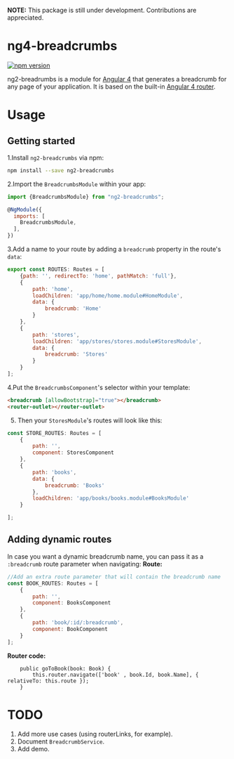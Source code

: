 **NOTE:** This package is still under development. Contributions are appreciated. 
# ng4-breadcrumbs
[![npm version](https://badge.fury.io/js/ng2-breadcrumbs.svg)](https://badge.fury.io/js/ng2-breadcrumbs)

ng2-breadrumbs is a module for [Angular 4](https://angular.io/) that generates a breadcrumb for any page of your application. It is based on the built-in [Angular 4 router](https://angular.io/docs/ts/latest/guide/router.html).


# Usage

## Getting started

1.Install `ng2-breadcrumbs` via npm:

```bash
npm install --save ng2-breadcrumbs
```

2.Import the `BreadcrumbsModule` within your app:

```js
import {BreadcrumbsModule} from "ng2-breadcrumbs";

@NgModule({
  imports: [ 
    BreadcrumbsModule,
  ],
})
```

3.Add a name to your route by adding a `breadcrumb` property in the route's `data`:

```js
export const ROUTES: Routes = [
    {path: '', redirectTo: 'home', pathMatch: 'full'},
    {
        path: 'home',
        loadChildren: 'app/home/home.module#HomeModule',
        data: {
            breadcrumb: 'Home'
        }
    },
    {
        path: 'stores',
        loadChildren: 'app/stores/stores.module#StoresModule',
        data: {
            breadcrumb: 'Stores'
        }
    }
];
```

4.Put the `BreadcrumbsComponent`'s selector within your template:

```html
<breadcrumb [allowBootstrap]="true"></breadcrumb>
<router-outlet></router-outlet>
```

5. Then your `StoresModule`'s routes will look like this:

```js
const STORE_ROUTES: Routes = [
    {
        path: '',
        component: StoresComponent
    },
    {
        path: 'books',
        data: {
            breadcrumb: 'Books'
        },
        loadChildren: 'app/books/books.module#BooksModule'
    }

];
```

## Adding dynamic routes

In case you want a dynamic breadcrumb name, you can pass it as a `:breadcrumb` route parameter when navigating:
**Route:**
```js
//Add an extra route parameter that will contain the breadcrumb name
const BOOK_ROUTES: Routes = [
    {
        path: '',
        component: BooksComponent
    },
    {
        path: 'book/:id/:breadcrumb',
        component: BookComponent
    }
];
```
**Router code:**
```
    public goToBook(book: Book) {
        this.router.navigate(['book' , book.Id, book.Name], { relativeTo: this.route });
    }
```

# TODO
 1. Add more use cases (using routerLinks, for example).
 2. Document `BreadcrumbService`.
 3. Add demo.
 
